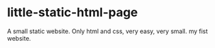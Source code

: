 # little-static-html-page
A small static website.
Only html and css, very easy, very small.
my fist website.
